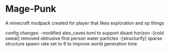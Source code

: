 # Mage-Punk
A minecraft modpack created for player that likes exploration and op things

config changes:
-modified alex_caves.toml to support disant horizon
-[cold sweat]  removed obtrusive first person water particles 
-[structurify] sparse structure spawn rate set to 6 to improve world generation time
